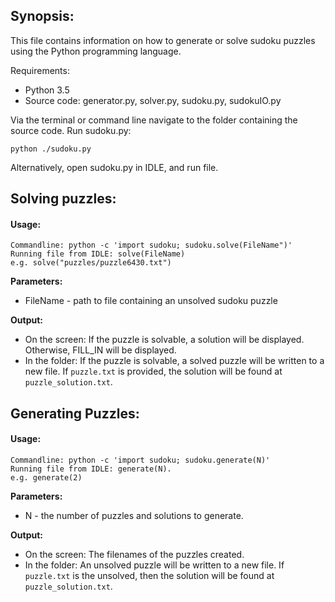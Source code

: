 ## Synopsis:

This file contains information on how to generate or solve sudoku puzzles using the Python programming language.

Requirements:
* Python 3.5
* Source code: generator.py, solver.py, sudoku.py, sudokuIO.py

Via the terminal or command line navigate to the folder containing the source code. Run sudoku.py: 
```
python ./sudoku.py
```
Alternatively, open sudoku.py in IDLE, and run file. 

## Solving puzzles:

#### Usage:
```
Commandline: python -c 'import sudoku; sudoku.solve(FileName")'
Running file from IDLE: solve(FileName) 
e.g. solve("puzzles/puzzle6430.txt")
```

**Parameters:**

* FileName - path to file containing an unsolved sudoku puzzle

**Output:**

- On the screen: If the puzzle is solvable, a solution will be displayed. Otherwise, FILL_IN will be displayed.
- In the folder: If the puzzle is solvable, a solved puzzle will be written to a new file. If ```puzzle.txt``` is provided, the solution will be found at ```puzzle_solution.txt```.

## Generating Puzzles:

#### Usage:
```
Commandline: python -c 'import sudoku; sudoku.generate(N)'
Running file from IDLE: generate(N).
e.g. generate(2)
```

**Parameters:**

* N - the number of puzzles and solutions to generate.

**Output:**

- On the screen: The filenames of the puzzles created.
- In the folder: An unsolved puzzle will be written to a new file. If ```puzzle.txt``` is the unsolved, then the solution will be found at ```puzzle_solution.txt```.
